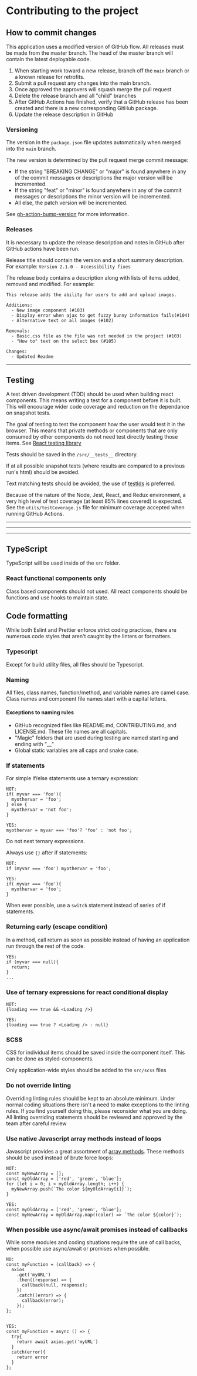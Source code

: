 # Contributing to the project

## How to commit changes

This application uses a modified version of GitHub flow. All releases must be made from the master branch. The head of the master branch will contain the latest deployable code.

1. When starting work toward a new release, branch off the `main` branch or a known release for retrofits.
1. Submit a pull request any changes into the main branch.
1. Once approved the approvers will squash merge the pull request
1. Delete the release branch and all "child" branches
1. After GitHub Actions has finished, verify that a GitHub release has been created and there is a new corresponding GitHub package.
1. Update the release description in GitHub

### Versioning

The version in the `package.json` file updates automatically when merged into the `main` branch.

The new version is determined by the pull request merge commit message:

- If the string "BREAKING CHANGE" or "major" is found anywhere in any of the commit messages or descriptions the major version will be incremented.
- If the string "feat" or "minor" is found anywhere in any of the commit messages or descriptions the minor version will be incremented.
- All else, the patch version will be incremented.

See [gh-action-bump-version](https://github.com/phips28/gh-action-bump-version) for more information.

### Releases

It is necessary to update the release description and notes in GitHub after GitHub actions have been run.

Release title should contain the version and a short summary description. For example: `Version 2.1.0 - Accessibility fixes`

The release body contains a description along with lists of items added, removed and modified. For example:

```
This release adds the ability for users to add and upload images.

Additions:
  - New image component (#103)
  - Display error when ajax to get fuzzy bunny information fails(#104)
  - Alternative text on all images (#102)

Removals:
  - Basic.css file as the file was not needed in the project (#103)
  - "How to" text on the select box (#105)

Changes:
  - Updated Readme
```

---

## Testing

A test driven development (TDD) should be used when building react components. This means writing a test for a component before it is built. This will encourage wider code coverage and reduction on the dependance on snapshot tests.

The goal of testing to test the component how the user would test it in the browser. This means that private methods or components that are only consumed by other components do not need test directly testing those items. See [React testing library](https://testing-library.com/docs/react-testing-library/intro/#the-problem.)

Tests should be saved in the `/src/__tests__` directory.

If at all possible snapshot tests (where results are compared to a previous run's html) should be avoided.

Text matching tests should be avoided, the use of [testIds](https://testing-library.com/docs/queries/bytestid/) is preferred.

Because of the nature of the Node, Jest, React, and Redux environment, a very high level of test coverage (at least 85% lines covered) is expected. See the `utils/testCoverage.js` file for minimum coverage accepted when running GitHub Actions.

---

---

---

## TypeScript

TypeScript will be used inside of the `src` folder.

### React functional components only

Class based components should not used. All react components should be functions and use hooks to maintain state.

## Code formatting

While both Eslint and Prettier enforce strict coding practices, there are numerous code styles that aren't caught by the linters or formatters.

### Typescript

Except for build utility files, all files should be Typescript.

### Naming

All files, class names, function/method, and variable names are camel case. Class names and component file names start with a capital letters.

#### Exceptions to naming rules

- GitHub recognized files like README.md, CONTRIBUTING.md, and LICENSE.md. These file names are all capitals.
- "Magic" folders that are used during testing are named starting and ending with "\_\_"
- Global static variables are all caps and snake case.

### If statements

For simple if/else statements use a ternary expression:

```
NOT:
if( myvar === 'foo'){
  myothervar = 'foo';
} else {
  myothervar = 'not foo';
}

YES:
myothervar = myvar === 'foo'? 'foo' : 'not foo';

```

Do not nest ternary expressions.

Always use `{}` after if statements:

```
NOT:
if (myvar === 'foo') myothervar = 'foo';

YES:
if( myvar === 'foo'){
  myothervar = 'foo';
}
```

When ever possible, use a `switch` statement instead of series of if statements.

### Returning early (escape condition)

In a method, call return as soon as possible instead of having an application run through the rest of the code.

```
YES:
if (myvar === null){
  return;
}
...
```

### Use of ternary expressions for react conditional display

```
NOT:
{loading === true && <Loading />}

YES:
{loading === true ? <Loading /> : null}
```

### SCSS

CSS for individual items should be saved inside the component itself. This can be done as styled-components.

Only application-wide styles should be added to the `src/scss` files

### Do not override linting

Overriding linting rules should be kept to an absolute minimum. Under normal coding situations there isn't a need to make exceptions to the linting rules. If you find yourself doing this, please reconsider what you are doing. All linting overriding statements should be reviewed and approved by the team after careful review

### Use native Javascript array methods instead of loops

Javascript provides a great assortment of [array methods](https://developer.mozilla.org/en-US/docs/Web/JavaScript/Reference/Global_Objects/Array). These methods should be used instead of brute force loops:

```
NOT:
const myNewArray = [];
const myOldArray = ['red', 'green', 'blue'];
for (let i = 0; i < myOldArray.length; i++) {
  myNewArray.push(`The color ${myOldArray[i]}`);
}

YES:
const myOldArray = ['red', 'green', 'blue'];
const myNewArray = myOldArray.map((color) => `The color ${color}`);

```

### When possible use async/await promises instead of callbacks

While some modules and coding situations require the use of call backs, when possible use async/await or promises when possible.

```
NO:
const myFunction = (callback) => {
  axios
    .get('myURL')
    .then((response) => {
      callback(null, response);
    })
    .catch((error) => {
      callback(error);
    });
};


YES:
const myFunction = async () => {
  try{
    return await axios.get('myURL')
  }
  catch(error){
    return error
  }
};

```
